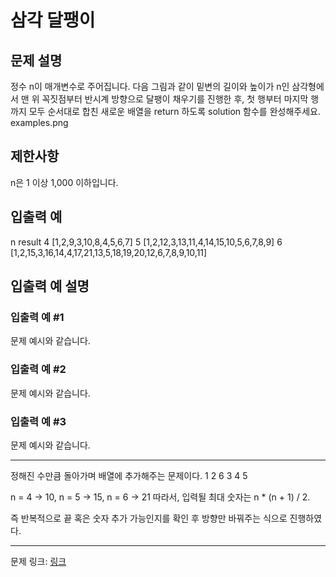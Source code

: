 # 삼각 달팽이
## 문제 설명

정수 n이 매개변수로 주어집니다. 다음 그림과 같이 밑변의 길이와 높이가 n인 삼각형에서 맨 위 꼭짓점부터 반시계 방향으로 달팽이 채우기를 진행한 후, 첫 행부터 마지막 행까지 모두 순서대로 합친 새로운 배열을 return 하도록 solution 함수를 완성해주세요.
examples.png
## 제한사항
n은 1 이상 1,000 이하입니다.
## 입출력 예
n	result
4	[1,2,9,3,10,8,4,5,6,7]
5	[1,2,12,3,13,11,4,14,15,10,5,6,7,8,9]
6	[1,2,15,3,16,14,4,17,21,13,5,18,19,20,12,6,7,8,9,10,11]
## 입출력 예 설명
### 입출력 예 #1
문제 예시와 같습니다.
### 입출력 예 #2
문제 예시와 같습니다.
### 입출력 예 #3
문제 예시와 같습니다.

***

정해진 수만큼 돌아가며 배열에 추가해주는 문제이다. 
1
2 6
3 4 5

n = 4 -> 10, n = 5 -> 15, n = 6 -> 21
따라서, 입력될 최대 숫자는 n * (n + 1) / 2.

즉 반복적으로 끝 혹은 숫자 추가 가능인지를 확인 후 방향만 바꿔주는 식으로 진행하였다.

***
문제 링크: [링크](https://school.programmers.co.kr/learn/courses/30/lessons/68645)
